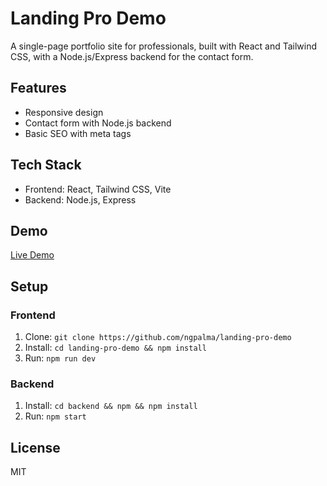 # Landing Pro Demo
A single-page portfolio site for professionals, built with React and Tailwind CSS, with a Node.js/Express backend for the contact form.

## Features
- Responsive design
- Contact form with Node.js backend
- Basic SEO with meta tags

## Tech Stack
- Frontend: React, Tailwind CSS, Vite
- Backend: Node.js, Express

## Demo
[Live Demo](https://landing-pro-demo.vercel.app/)

## Setup
### Frontend
1. Clone: `git clone https://github.com/ngpalma/landing-pro-demo`
2. Install: `cd landing-pro-demo && npm install`
3. Run: `npm run dev`

### Backend
1. Install: `cd backend && npm && npm install`
2. Run: `npm start`

## License
MIT
